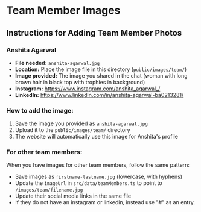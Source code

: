 # Team Member Images

## Instructions for Adding Team Member Photos

### Anshita Agarwal
- **File needed:** `anshita-agarwal.jpg`
- **Location:** Place the image file in this directory (`public/images/team/`)
- **Image provided:** The image you shared in the chat (woman with long brown hair in black top with trophies in background)
- **Instagram:** https://www.instagram.com/anshita_agarwal_/
- **LinkedIn:** https://www.linkedin.com/in/anshita-agarwal-ba0213281/

### How to add the image:
1. Save the image you provided as `anshita-agarwal.jpg`
2. Upload it to the `public/images/team/` directory
3. The website will automatically use this image for Anshita's profile

### For other team members:
When you have images for other team members, follow the same pattern:
- Save images as `firstname-lastname.jpg` (lowercase, with hyphens)
- Update the `imageUrl` in `src/data/teamMembers.ts` to point to `/images/team/filename.jpg`
- Update their social media links in the same file
- If they do not have an instagram or linkedin, instead use "#" as an entry.
